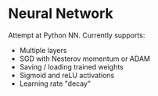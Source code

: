 # Neural Network

Attempt at Python NN. Currently supports:
- Multiple layers
- SGD with Nesterov momentum or ADAM
- Saving / loading trained weights
- Sigmoid and reLU activations
- Learning rate "decay"